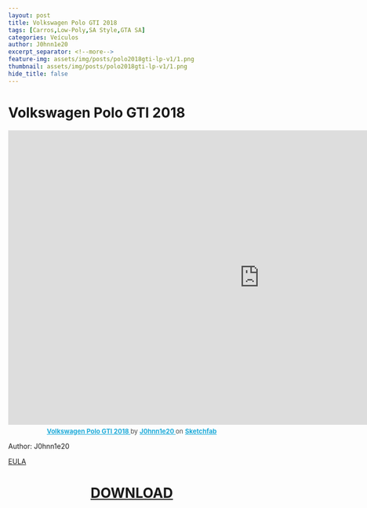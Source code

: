 ```yaml
---
layout: post
title: Volkswagen Polo GTI 2018
tags: [Carros,Low-Poly,SA Style,GTA SA]
categories: Veículos
author: J0hnn1e20
excerpt_separator: <!--more-->
feature-img: assets/img/posts/polo2018gti-lp-v1/1.png
thumbnail: assets/img/posts/polo2018gti-lp-v1/1.png
hide_title: false
---
```


# Volkswagen Polo GTI 2018

<!--![RenaltKwid](/page/assets/img/posts/polo2018gti-lp-v1/1.png)
![RenaltKwid](/page/assets/img/posts/polo2018gti-lp-v1/2.png)
![RenaltKwid](/page/assets/img/posts/polo2018gti-lp-v1/3.png)
![RenaltKwid](/page/assets/img/posts/polo2018gti-lp-v1/4.png)
![RenaltKwid](/page/assets/img/posts/polo2018gti-lp-v1/5.png)
![RenaltKwid](/page/assets/img/posts/polo2018gti-lp-v1/6.png)-->
<div style="text-align: center;" class="sketchfab-embed-wrapper"> <iframe title="Volkswagen Polo GTI 2018" frameborder="0" allowfullscreen mozallowfullscreen="true" webkitallowfullscreen="true" allow="autoplay; fullscreen; xr-spatial-tracking" xr-spatial-tracking execution-while-out-of-viewport execution-while-not-rendered web-share width="1024" height="600" src="https://sketchfab.com/models/a38126b37aff4c33b46833759df29822/embed?ui_theme=dark"> </iframe> <p style="font-size: 13px; font-weight: normal; margin: 5px; color: #4A4A4A;"> <a href="https://sketchfab.com/3d-models/volkswagen-polo-gti-2018-a38126b37aff4c33b46833759df29822?utm_medium=embed&utm_campaign=share-popup&utm_content=a38126b37aff4c33b46833759df29822" target="_blank" rel="nofollow" style="font-weight: bold; color: #1CAAD9;"> Volkswagen Polo GTI 2018 </a> by <a href="https://sketchfab.com/j0hnn1e20?utm_medium=embed&utm_campaign=share-popup&utm_content=a38126b37aff4c33b46833759df29822" target="_blank" rel="nofollow" style="font-weight: bold; color: #1CAAD9;"> J0hnn1e20 </a> on <a href="https://sketchfab.com?utm_medium=embed&utm_campaign=share-popup&utm_content=a38126b37aff4c33b46833759df29822" target="_blank" rel="nofollow" style="font-weight: bold; color: #1CAAD9;">Sketchfab</a></p></div>

Author: J0hnn1e20

[EULA](https://j0hnn1e20.github.io/page/EULA.html)

<h1 style="text-align: center; color: white;">
    <a href="/page/assets/file/PoloGTI2018-Civil.zip" download>DOWNLOAD</a>
<h1>
